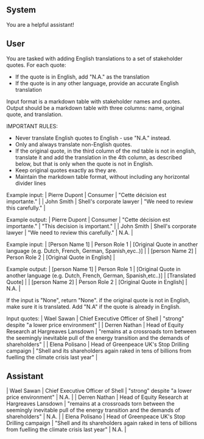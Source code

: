 ## System

You are a helpful assistant!

## User


You are tasked with adding English translations to a set of stakeholder quotes. For each quote:
- If the quote is in English, add "N.A." as the translation
- If the quote is in any other language, provide an accurate English translation

Input format is a markdown table with stakeholder names and quotes.
Output should be a markdown table with three columns: name, original quote, and translation.

IMPORTANT RULES:
- Never translate English quotes to English - use "N.A." instead.
- Only and always translate non-English quotes.
- If the original quote, in the third column of the md table is not in english, translate it and add the translation in the 4th column, as described below, but that is only when the quote is not in English.
- Keep original quotes exactly as they are.
- Maintain the markdown table format, without including any horizontal divider lines

Example input:
| Pierre Dupont | Consumer | "Cette décision est importante." |
| John Smith | Shell's corporate lawyer | "We need to review this carefully." |

Example output:
| Pierre Dupont | Consumer | "Cette décision est importante." | "This decision is important." |
| John Smith | Shell's corporate lawyer | "We need to review this carefully." | N.A. |

Example input:
| [Person Name 1] | Person Role 1 | [Original Quote in another language (e.g. Dutch, French, German, Spanish,eyc..)] |
| [person Name 2] | Person Role 2 | [Original Quote in English] |

Example output:
| [person Name 1] | Person Role 1 | [Original Quote in another language (e.g. Dutch, French, German, Spanish,etc..)] | [Translated Quote] |
| [person Name 2] | Person Role 2 | [Original Quote in English] | N.A. |

If the input is "None", return "None". if the original quote is not in English, make sure it is translated. Add "N.A" if the quote is already in English.

Input quotes:
| Wael Sawan | Chief Executive Officer of Shell | "strong" despite "a lower price environment" |
| Derren Nathan | Head of Equity Research at Hargreaves Lansdown | "remains at a crossroads torn between the seemingly inevitable pull of the energy transition and the demands of shareholders" |
| Elena Polisano | Head of Greenpeace UK's Stop Drilling campaign | "Shell and its shareholders again raked in tens of billions from fuelling the climate crisis last year" |
        

## Assistant

| Wael Sawan | Chief Executive Officer of Shell | "strong" despite "a lower price environment" | N.A. |
| Derren Nathan | Head of Equity Research at Hargreaves Lansdown | "remains at a crossroads torn between the seemingly inevitable pull of the energy transition and the demands of shareholders" | N.A. |
| Elena Polisano | Head of Greenpeace UK's Stop Drilling campaign | "Shell and its shareholders again raked in tens of billions from fuelling the climate crisis last year" | N.A. |

